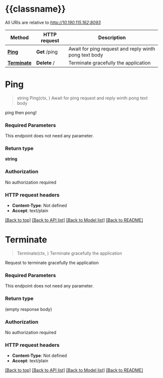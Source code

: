 # {{classname}}

All URIs are relative to *http://10.190.115.162:8093*

Method | HTTP request | Description
------------- | ------------- | -------------
[**Ping**](FrontendApi.md#Ping) | **Get** /ping | Await for ping request and reply winth pong text body
[**Terminate**](FrontendApi.md#Terminate) | **Delete** / | Terminate gracefully the application

# **Ping**
> string Ping(ctx, )
Await for ping request and reply winth pong text body

ping then pong!

### Required Parameters
This endpoint does not need any parameter.

### Return type

**string**

### Authorization

No authorization required

### HTTP request headers

 - **Content-Type**: Not defined
 - **Accept**: text/plain

[[Back to top]](#) [[Back to API list]](../README.md#documentation-for-api-endpoints) [[Back to Model list]](../README.md#documentation-for-models) [[Back to README]](../README.md)

# **Terminate**
> Terminate(ctx, )
Terminate gracefully the application

Request to terminate gracefully the application

### Required Parameters
This endpoint does not need any parameter.

### Return type

 (empty response body)

### Authorization

No authorization required

### HTTP request headers

 - **Content-Type**: Not defined
 - **Accept**: text/plain

[[Back to top]](#) [[Back to API list]](../README.md#documentation-for-api-endpoints) [[Back to Model list]](../README.md#documentation-for-models) [[Back to README]](../README.md)


